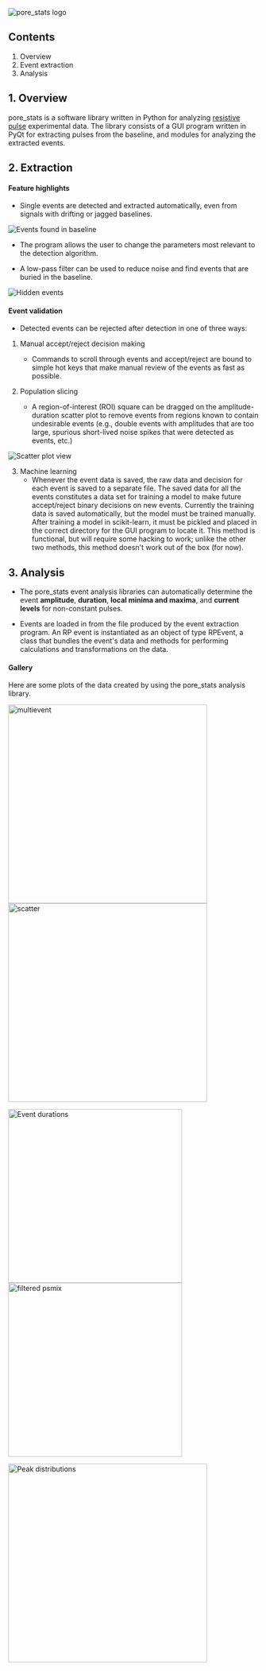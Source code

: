 ![pore_stats logo](https://github.com/tphinkle/pore_stats/blob/master/qt_app/logo.png)


## Contents
1. Overview
2. Event extraction
3. Analysis

## 1. Overview
pore_stats is a software library written in Python for analyzing [resistive pulse](https://en.wikipedia.org/wiki/Tunable_resistive_pulse_sensing) experimental data. The library consists of a GUI program written in PyQt for extracting pulses from the baseline, and modules for analyzing the extracted events.

## 2. Extraction

#### Feature highlights

- Single events are detected and extracted automatically, even from signals with drifting or jagged baselines.

![Events found in baseline](https://github.com/tphinkle/pore_stats/blob/master/qt_app/demo/full_view.png)

- The program allows the user to change the parameters most relevant to the detection algorithm.

- A low-pass filter can be used to reduce noise and find events that are buried in the baseline.

![Hidden events](https://github.com/tphinkle/pore_stats/blob/master/qt_app/demo/filter_demo.png)

#### Event validation

- Detected events can be rejected after detection in one of three ways:

1. Manual accept/reject decision making
	- Commands to scroll through events and accept/reject are bound to simple hot keys that make manual review of the events as fast as possible.

2. Population slicing
	- A region-of-interest (ROI) square can be dragged on the amplitude-duration scatter plot to remove events from regions known to contain undesirable events (e.g., double events with amplitudes that are too large, spurious short-lived noise spikes that were detected as events, etc.)

![Scatter plot view](https://github.com/tphinkle/pore_stats/blob/master/qt_app/demo/scatter_plot_view.png)



3. Machine learning
	- Whenever the event data is saved, the raw data and decision for each event is saved to a separate file. The saved data for all the events constitutes a data set for training a model to make future accept/reject binary decisions on new events. Currently the training data is saved automatically, but the model must be trained manually. After training a model in scikit-learn, it must be pickled and placed in the correct directory for the GUI program to locate it. This method is functional, but will require some hacking to work; unlike the other two methods, this method doesn't work out of the box (for now).

## 3. Analysis

- The pore_stats event analysis libraries can automatically determine the event __amplitude__, __duration__, __local minima and maxima__, and __current levels__ for non-constant pulses.

- Events are loaded in from the file produced by the event extraction program. An RP event is instantiated as an object of type RPEvent, a class that bundles the event's data and methods for performing calculations and transformations on the data.

#### Gallery

Here are some plots of the data created by using the pore_stats analysis library.

<img src="https://github.com/tphinkle/pore_stats/blob/master/qt_app/demo/analysis_gallery/HCT-116_multievent_7-10.png" alt="multievent" height="400"/> <img src="https://github.com/tphinkle/pore_stats/blob/master/qt_app/demo/analysis_gallery/HCT-116_7-29_15um-20um_8-2_scatter.png" alt="scatter" height="400"/>

<img src="https://github.com/tphinkle/pore_stats/blob/master/qt_app/demo/analysis_gallery/event_durations.png" alt="Event durations" height="350"/> <img src="https://github.com/tphinkle/pore_stats/blob/master/qt_app/demo/analysis_gallery/filtered_psmix.png" alt="filtered psmix" height="350"/>

<img src="https://github.com/tphinkle/pore_stats/blob/master/qt_app/demo/analysis_gallery/HCT-116_peak-distributions_7-29_pr0006.png" alt="Peak distributions" height="400"/> 
